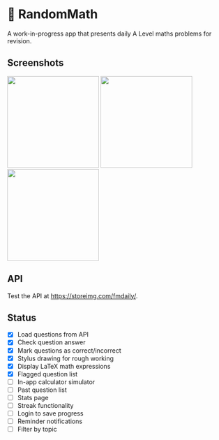 # 🧮 RandomMath

A work-in-progress app that presents daily A Level maths problems for revision. 

## Screenshots

<img width="210" src="https://github.com/user-attachments/assets/bf84e565-66e7-48cb-86dd-3942d767aa63" />
<img width="210" src="https://github.com/user-attachments/assets/378cf61a-e2b1-4374-bd28-281d4cea3090" />
<img width="210" src="https://github.com/user-attachments/assets/1b3832e1-23a9-4f73-918b-f88105822c70" />

## API

Test the API at https://storeimg.com/fmdaily/.

## Status

- [x] Load questions from API
- [x] Check question answer
- [x] Mark questions as correct/incorrect
- [x] Stylus drawing for rough working
- [x] Display LaTeX math expressions
- [x] Flagged question list
- [ ] In-app calculator simulator
- [ ] Past question list
- [ ] Stats page
- [ ] Streak functionality
- [ ] Login to save progress
- [ ] Reminder notifications
- [ ] Filter by topic
